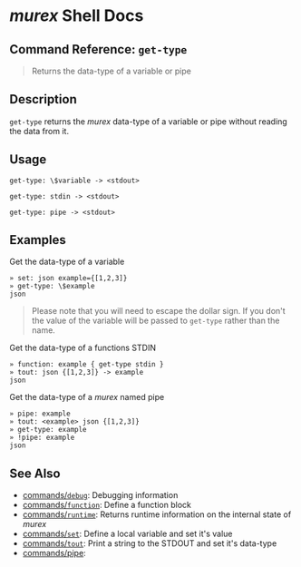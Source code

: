 # _murex_ Shell Docs

## Command Reference: `get-type`

> Returns the data-type of a variable or pipe

## Description

`get-type` returns the _murex_ data-type of a variable or pipe without
reading the data from it.

## Usage

    get-type: \$variable -> <stdout>
    
    get-type: stdin -> <stdout>
    
    get-type: pipe -> <stdout>

## Examples

Get the data-type of a variable

    » set: json example={[1,2,3]}
    » get-type: \$example
    json
    
> Please note that you will need to escape the dollar sign. If you don't
> the value of the variable will be passed to `get-type` rather than the
> name.

Get the data-type of a functions STDIN

    » function: example { get-type stdin }
    » tout: json {[1,2,3]} -> example
    json
    
Get the data-type of a _murex_ named pipe

    » pipe: example
    » tout: <example> json {[1,2,3]}
    » get-type: example
    » !pipe: example
    json

## See Also

* [commands/`debug`](../commands/debug.md):
  Debugging information
* [commands/`function`](../commands/function.md):
  Define a function block
* [commands/`runtime`](../commands/runtime.md):
  Returns runtime information on the internal state of _murex_
* [commands/`set`](../commands/set.md):
  Define a local variable and set it's value
* [commands/`tout`](../commands/tout.md):
  Print a string to the STDOUT and set it's data-type
* [commands/pipe](../commands/pipe.md):
  